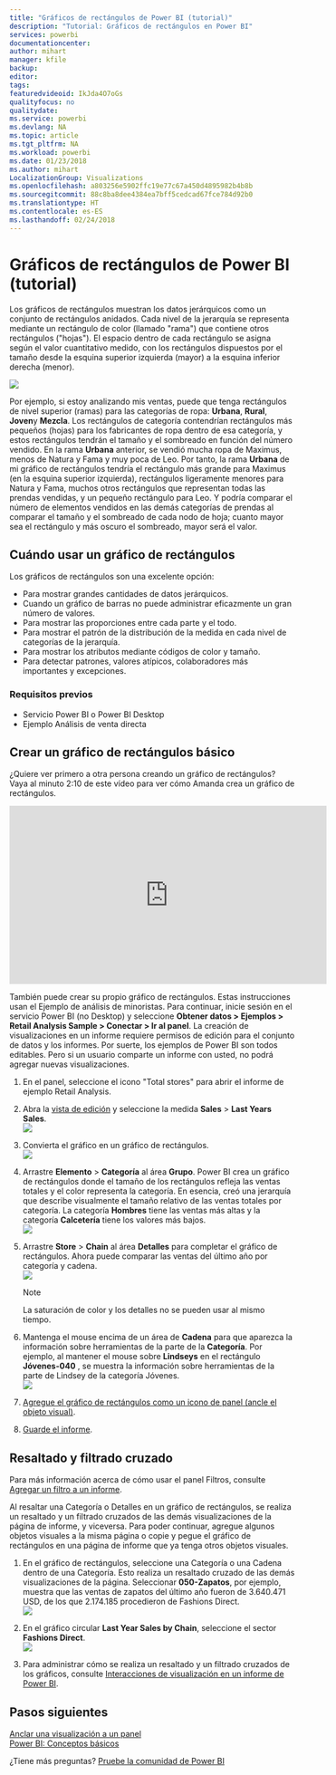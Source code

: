 ```yaml
---
title: "Gráficos de rectángulos de Power BI (tutorial)"
description: "Tutorial: Gráficos de rectángulos en Power BI"
services: powerbi
documentationcenter: 
author: mihart
manager: kfile
backup: 
editor: 
tags: 
featuredvideoid: IkJda4O7oGs
qualityfocus: no
qualitydate: 
ms.service: powerbi
ms.devlang: NA
ms.topic: article
ms.tgt_pltfrm: NA
ms.workload: powerbi
ms.date: 01/23/2018
ms.author: mihart
LocalizationGroup: Visualizations
ms.openlocfilehash: a803256e5902ffc19e77c67a450d4895982b4b8b
ms.sourcegitcommit: 88c8ba8dee4384ea7bff5cedcad67fce784d92b0
ms.translationtype: HT
ms.contentlocale: es-ES
ms.lasthandoff: 02/24/2018
---
```

# <a name="treemaps-in-power-bi-tutorial"></a>Gráficos de rectángulos de Power BI (tutorial)
Los gráficos de rectángulos muestran los datos jerárquicos como un conjunto de rectángulos anidados.  Cada nivel de la jerarquía se representa mediante un rectángulo de color (llamado "rama") que contiene otros rectángulos ("hojas").  El espacio dentro de cada rectángulo se asigna según el valor cuantitativo medido, con los rectángulos dispuestos por el tamaño desde la esquina superior izquierda (mayor) a la esquina inferior derecha (menor).

![](media/power-bi-visualization-treemaps/pbi-nancy_viz_treemap.png)

Por ejemplo, si estoy analizando mis ventas, puede que tenga rectángulos de nivel superior (ramas) para las categorías de ropa: **Urbana**, **Rural**, **Joven**y **Mezcla**.  Los rectángulos de categoría contendrían rectángulos más pequeños (hojas) para los fabricantes de ropa dentro de esa categoría, y estos rectángulos tendrán el tamaño y el sombreado en función del número vendido.  En la rama **Urbana** anterior, se vendió mucha ropa de Maximus, menos de Natura y Fama y muy poca de Leo.  Por tanto, la rama **Urbana** de mi gráfico de rectángulos tendría el rectángulo más grande para Maximus (en la esquina superior izquierda), rectángulos ligeramente menores para Natura y Fama, muchos otros rectángulos que representan todas las prendas vendidas, y un pequeño rectángulo para Leo.  Y podría comparar el número de elementos vendidos en las demás categorías de prendas al comparar el tamaño y el sombreado de cada nodo de hoja; cuanto mayor sea el rectángulo y más oscuro el sombreado, mayor será el valor.

## <a name="when-to-use-a-treemap"></a>Cuándo usar un gráfico de rectángulos
Los gráficos de rectángulos son una excelente opción:

* Para mostrar grandes cantidades de datos jerárquicos.
* Cuando un gráfico de barras no puede administrar eficazmente un gran número de valores.
* Para mostrar las proporciones entre cada parte y el todo.
* Para mostrar el patrón de la distribución de la medida en cada nivel de categorías de la jerarquía.
* Para mostrar los atributos mediante códigos de color y tamaño.
* Para detectar patrones, valores atípicos, colaboradores más importantes y excepciones.

### <a name="prerequisites"></a>Requisitos previos
 - Servicio Power BI o Power BI Desktop
 - Ejemplo Análisis de venta directa

## <a name="create-a-basic-treemap"></a>Crear un gráfico de rectángulos básico
¿Quiere ver primero a otra persona creando un gráfico de rectángulos?  Vaya al minuto 2:10 de este vídeo para ver cómo Amanda crea un gráfico de rectángulos.

<iframe width="560" height="315" src="https://www.youtube.com/embed/IkJda4O7oGs" frameborder="0" allowfullscreen></iframe>

También puede crear su propio gráfico de rectángulos. Estas instrucciones usan el Ejemplo de análisis de minoristas. Para continuar, inicie sesión en el servicio Power BI (no Desktop) y seleccione **Obtener datos \> Ejemplos \> Retail Analysis Sample \> Conectar \> Ir al panel**. La creación de visualizaciones en un informe requiere permisos de edición para el conjunto de datos y los informes. Por suerte, los ejemplos de Power BI son todos editables. Pero si un usuario comparte un informe con usted, no podrá agregar nuevas visualizaciones.

1. En el panel, seleccione el icono "Total stores" para abrir el informe de ejemplo Retail Analysis.    
2. Abra la [vista de edición](service-interact-with-a-report-in-editing-view.md) y seleccione la medida **Sales** > **Last Years Sales**.   
   ![](media/power-bi-visualization-treemaps/treemapfirstvalue_new.png)   
3. Convierta el gráfico en un gráfico de rectángulos.  
   ![](media/power-bi-visualization-treemaps/treemapconvertto_new.png)   
4. Arrastre **Elemento** > **Categoría** al área **Grupo**. Power BI crea un gráfico de rectángulos donde el tamaño de los rectángulos refleja las ventas totales y el color representa la categoría.  En esencia, creó una jerarquía que describe visualmente el tamaño relativo de las ventas totales por categoría.  La categoría **Hombres** tiene las ventas más altas y la categoría **Calcetería** tiene los valores más bajos.   
   ![](media/power-bi-visualization-treemaps/treemapcomplete_new.png)   
5. Arrastre **Store** > **Chain** al área **Detalles** para completar el gráfico de rectángulos. Ahora puede comparar las ventas del último año por categoría y cadena.   
   ![](media/power-bi-visualization-treemaps/treemap_addgroup_new.png)
   
   > [!NOTE]
   > La saturación de color y los detalles no se pueden usar al mismo tiempo.
   > 
   > 
5. Mantenga el mouse encima de un área de **Cadena** para que aparezca la información sobre herramientas de la parte de la **Categoría**.  Por ejemplo, al mantener el mouse sobre **Lindseys** en el rectángulo **Jóvenes-040** , se muestra la información sobre herramientas de la parte de Lindsey de la categoría Jóvenes.  
   ![](media/power-bi-visualization-treemaps/treemaphoverdetail_new.png)
6. [Agregue el gráfico de rectángulos como un icono de panel (ancle el objeto visual)](service-dashboard-tiles.md). 
7. [Guarde el informe](service-report-save.md).

## <a name="highlighting-and-cross-filtering"></a>Resaltado y filtrado cruzado
Para más información acerca de cómo usar el panel Filtros, consulte [Agregar un filtro a un informe](power-bi-report-add-filter.md).

Al resaltar una Categoría o Detalles en un gráfico de rectángulos, se realiza un resaltado y un filtrado cruzados de las demás visualizaciones de la página de informe, y viceversa. Para poder continuar, agregue algunos objetos visuales a la misma página o copie y pegue el gráfico de rectángulos en una página de informe que ya tenga otros objetos visuales.

1. En el gráfico de rectángulos, seleccione una Categoría o una Cadena dentro de una Categoría.  Esto realiza un resaltado cruzado de las demás visualizaciones de la página. Seleccionar **050-Zapatos**, por ejemplo, muestra que las ventas de zapatos del último año fueron de 3.640.471 USD, de los que 2.174.185 procedieron de Fashions Direct.  
   ![](media/power-bi-visualization-treemaps/treemaphiliting.png)

2. En el gráfico circular **Last Year Sales by Chain**, seleccione el sector **Fashions Direct**.  
   ![](media/power-bi-visualization-treemaps/treemapnoowl.gif)    

3. Para administrar cómo se realiza un resaltado y un filtrado cruzados de los gráficos, consulte [Interacciones de visualización en un informe de Power BI](service-reports-visual-interactions.md).

## <a name="next-steps"></a>Pasos siguientes
[Anclar una visualización a un panel](service-dashboard-pin-tile-from-report.md)  
[Power BI: Conceptos básicos](service-basic-concepts.md)  

¿Tiene más preguntas? [Pruebe la comunidad de Power BI](http://community.powerbi.com/)  

